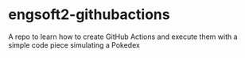 # engsoft2-githubactions
A repo to learn how to create GitHub Actions and execute them with a simple code piece simulating a Pokedex
